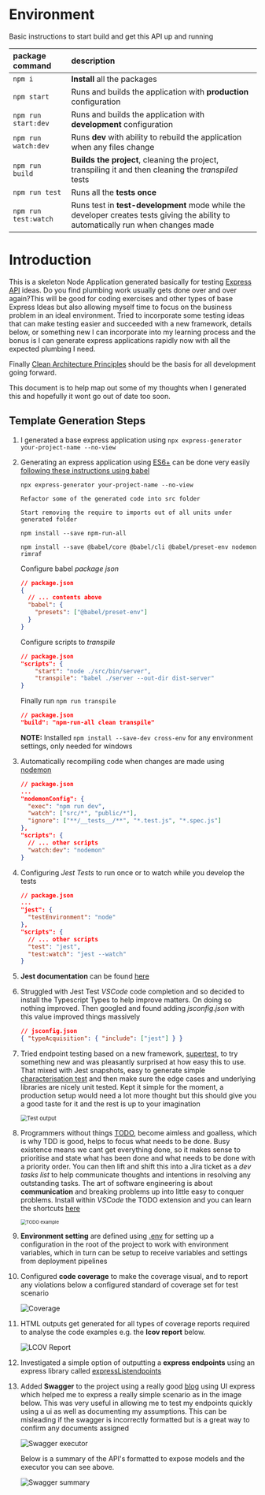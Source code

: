 # Environment

Basic instructions to start build and get this API up and running

| package command      | description                                                                                                                        |
| :------------------- | :--------------------------------------------------------------------------------------------------------------------------------- |
| `npm i`              | **Install** all the packages                                                                                                       |
| `npm start`          | Runs and builds the application with **production** configuration                                                                  |
| `npm run start:dev`  | Runs and builds the application with **development** configuration                                                                 |
| `npm run watch:dev`  | Runs **dev** with ability to rebuild the application when any files change                                                         |
| `npm run build`      | **Builds the project**, cleaning the project, transpiling it and then cleaning the _transpiled_ tests                              |
| `npm run test`       | Runs all the **tests once**                                                                                                        |
| `npm run test:watch` | Runs test in **test-development** mode while the developer creates tests giving the ability to automatically run when changes made |

# Introduction

This is a skeleton Node Application generated basically for testing [Express API](https://expressjs.com/en/api.html) ideas. Do you find plumbing work usually gets done over and over again?This will be good for coding exercises and other types of base Express Ideas but also allowing myself time to focus on the business problem in an ideal environment. Tried to incorporate some testing ideas that can make testing easier and succeeded with a new framework, details below, or something new I can incorporate into my learning process and the bonus is I can generate express applications rapidly now with all the expected plumbing I need.

Finally [Clean Architecture Principles](https://medium.com/@danielkao/summary-of-clean-architecture-i-910d1ebdc60b) should be the basis for all development going forward.

This document is to help map out some of my thoughts when I generated this and hopefully it wont go out of date too soon.

## Template Generation Steps

1. I generated a base express application using `npx express-generator your-project-name --no-view`

2. Generating an express application using [ES6+](https://www.greycampus.com/blog/programming/java-script-versions) can be done very easily [following these instructions using babel](https://www.freecodecamp.org/news/how-to-enable-es6-and-beyond-syntax-with-node-and-express-68d3e11fe1ab/)

   `npx express-generator your-project-name --no-view`

   `Refactor some of the generated code into src folder`

   `Start removing the require to imports out of all units under generated folder`

   `npm install --save npm-run-all`

   `npm install --save @babel/core @babel/cli @babel/preset-env nodemon rimraf`

   Configure babel _package json_

   ```json
   // package.json
   {
     // ... contents above
     "babel": {
       "presets": ["@babel/preset-env"]
     }
   }
   ```

   Configure scripts to _transpile_

   ```json
   // package.json
   "scripts": {
       "start": "node ./src/bin/server",
       "transpile": "babel ./server --out-dir dist-server"
   }

   ```

   Finally run `npm run transpile`

   ```json
   // package.json
   "build": "npm-run-all clean transpile"
   ```

   **NOTE:** Installed `npm install --save-dev cross-env` for any environment settings, only needed for windows

3. Automatically recompiling code when changes are made using [nodemon](https://github.com/remy/nodemon)

   ```json
   // package.json
   ...
   "nodemonConfig": {
     "exec": "npm run dev",
     "watch": ["src/*", "public/*"],
     "ignore": ["**/__tests__/**", "*.test.js", "*.spec.js"]
   },
   "scripts": {
     // ... other scripts
     "watch:dev": "nodemon"
   }
   ```

4. Configuring _Jest Tests_ to run once or to watch while you develop the tests

   ```json
   // package.json
   ...
   "jest": {
     "testEnvironment": "node"
   },
   "scripts": {
     // ... other scripts
     "test": "jest",
     "test:watch": "jest --watch"
   }
   ```

5. **Jest documentation** can be found [here](https://jestjs.io/docs/en/getting-started)

6. Struggled with Jest Test _VSCode_ code completion and so decided to install the Typescript Types to help improve matters. On doing so nothing improved. Then googled and found adding _jsconfig.json_ with this value improved things massively

   ```json
   // jsconfig.json
   { "typeAcquisition": { "include": ["jest"] } }
   ```

7. Tried endpoint testing based on a new framework, [supertest](https://zellwk.com/blog/endpoint-testing/), to try something new and was pleasantly surprised at how easy this to use. That mixed with Jest snapshots, easy to generate simple [characterisation test](https://en.wikipedia.org/wiki/Characterization_test) and then make sure the edge cases and underlying libraries are nicely unit tested. Kept it simple for the moment, a production setup would need a lot more thought but this should give you a good taste for it and the rest is up to your imagination

   <img src="./readme-images/supertest-sample.png" alt="Test output" style="zoom:80%;" />

8. Programmers without things [TODO](https://github.com/fabiospampinato/vscode-todo-plus), become aimless and goalless, which is why TDD is good, helps to focus what needs to be done. Busy existence means we cant get everything done, so it makes sense to prioritise and state what has been done and what needs to be done with a priority order. You can then lift and shift this into a Jira ticket as a _dev tasks list_ to help communicate thoughts and intentions in resolving any outstanding tasks. The art of software engineering is about **communication** and breaking problems up into little easy to conquer problems. Install within _VSCode_ the TODO extension and you can learn the shortcuts [here](https://github.com/fabiospampinato/vscode-todo-plus/blob/master/resources/readme.todo)

   <img src="./readme-images/todo-sample.png" alt="TODO example" style="zoom: 67%;" />

9. **Environment setting** are defined using [.env](https://medium.com/the-node-js-collection/making-your-node-js-work-everywhere-with-environment-variables-2da8cdf6e786) for setting up a configuration in the root of the project to work with environment variables, which in turn can be setup to receive variables and settings from deployment pipelines

10. Configured **code coverage** to make the coverage visual, and to report any violations below a configured standard of coverage set for test scenario

    ![Coverage](readme-images/codecoverage-sample.png)

11. HTML outputs get generated for all types of coverage reports required to analyse the code examples e.g. the **lcov report** below.

    ![LCOV Report](readme-images/lcov-report-sample.png)

12. Investigated a simple option of outputting a **express endpoints** using an express library called [expressListendpoints](https://github.com/AlbertoFdzM/express-list-endpoints)

13. Added **Swagger** to the project using a really good [blog](https://medium.com/@kirtikau/how-to-add-swagger-ui-to-existing-node-js-and-express-js-project-2c8bad9364ce) using UI express which helped me to express a really simple scenario as in the image below. This was very useful in allowing me to test my endpoints quickly using a ui as well as documenting my assumptions. This can be misleading if the swagger is incorrectly formatted but is a great way to confirm any documents assigned

    ![Swagger executor](./readme-images/swagger-execute-sample.png)

    Below is a summary of the API's formatted to expose models and the executor you can see above.

    ![Swagger summary](./readme-images/swagger-api-summary-sample.png)
